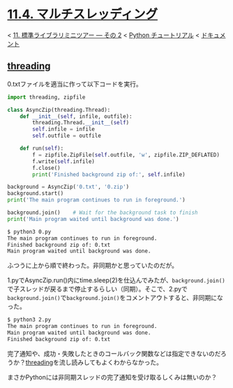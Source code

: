 # [11.4. マルチスレッディング](https://docs.python.jp/3/tutorial/stdlib2.html#multi-threading)

< [11. 標準ライブラリミニツアー — その 2](https://docs.python.jp/3/tutorial/stdlib2.html#brief-tour-of-the-standard-library-part-ii) < [Python チュートリアル](https://docs.python.jp/3/tutorial/index.html) < [ドキュメント](https://docs.python.jp/3/index.html)

## [threading](https://docs.python.jp/3/library/threading.html#module-threading)

0.txtファイルを適当に作って以下コードを実行。

```python
import threading, zipfile

class AsyncZip(threading.Thread):
    def __init__(self, infile, outfile):
        threading.Thread.__init__(self)
        self.infile = infile
        self.outfile = outfile

    def run(self):
        f = zipfile.ZipFile(self.outfile, 'w', zipfile.ZIP_DEFLATED)
        f.write(self.infile)
        f.close()
        print('Finished background zip of:', self.infile)

background = AsyncZip('0.txt', '0.zip')
background.start()
print('The main program continues to run in foreground.')

background.join()    # Wait for the background task to finish
print('Main program waited until background was done.')
```

```sh
$ python3 0.py 
The main program continues to run in foreground.
Finished background zip of: 0.txt
Main program waited until background was done.
```

ふつうに上から順で終わった。非同期かと思っていたのだが。

1.pyでAsyncZip.run()内にtime.sleep(2)を仕込んでみたが、`background.join()`で子スレッドが戻るまで停止するらしい（同期）。そこで、2.pyで`background.join()`で`background.join()`をコメントアウトすると、非同期になった。

```sh
$ python3 2.py 
The main program continues to run in foreground.
Main program waited until background was done.
Finished background zip of: 0.txt
```

完了通知や、成功・失敗したときのコールバック関数などは指定できないのだろうか？[threading](https://docs.python.jp/3/library/threading.html#module-threading)を流し読みしてもよくわからなかった。

まさかPythonには非同期スレッドの完了通知を受け取るしくみは無いのか？

